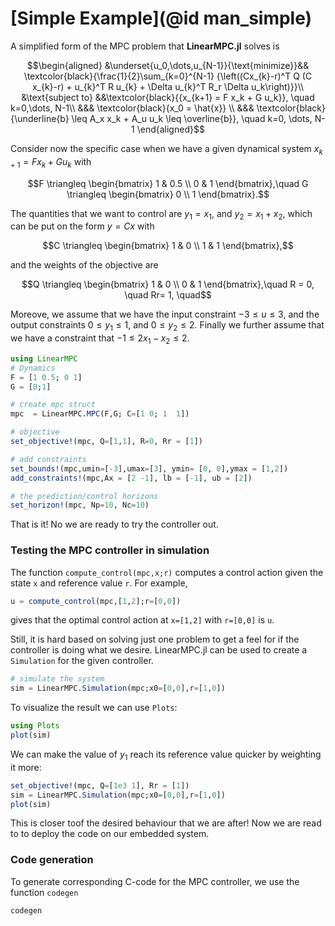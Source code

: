 # [Simple Example](@id man_simple)
A simplified form of the MPC problem that **LinearMPC.jl** solves is

```math
\begin{aligned}
        &\underset{u_0,\dots,u_{N-1}}{\text{minimize}}&& \textcolor{black}{\frac{1}{2}\sum_{k=0}^{N-1} {\left((Cx_{k}-r)^T Q (C x_{k}-r) + u_{k}^T R u_{k} + \Delta u_{k}^T R_r \Delta u_k\right)}}\\
        &\text{subject to} &&\textcolor{black}{{x_{k+1} = F x_k + G u_k}}, \quad k=0,\dots, N-1\\
        &&& \textcolor{black}{x_0 = \hat{x}} \\
        &&& \textcolor{black}{\underline{b} \leq A_x x_k + A_u u_k  \leq \overline{b}}, \quad k=0, \dots, N-1
\end{aligned}
```

Consider now the specific case when we have a given dynamical system $x_{k+1} = F x_k + G u_k$ with

```math
F \triangleq \begin{bmatrix}
1 & 0.5  \\
0 & 1
\end{bmatrix},\quad
G \triangleq \begin{bmatrix}
0   \\
1
\end{bmatrix}.
```

The quantities that we want to control are $y_1 = x_1$, and $y_2 = x_1+x_2$, which can be put on the form $y = C x$ with

```math
C \triangleq  \begin{bmatrix}
1 & 0    \\
1 & 1
\end{bmatrix},
```

and the weights of the objective are

```math
Q \triangleq  \begin{bmatrix}
1 & 0    \\
0 & 1
\end{bmatrix},\quad
R = 0, \quad
Rr= 1, \quad
```

Moreove, we assume that we have the input constraint $-3 \leq u \leq 3$, and the output constraints  $0 \leq y_1 \leq 1$, and $0 \leq y_2 \leq 2$.
Finally we further assume that we have a constraint that $-1 \leq 2 x_1 - x_2 \leq 2$.


```julia
using LinearMPC
# Dynamics
F = [1 0.5; 0 1]
G = [0;1]

# create mpc struct
mpc  = LinearMPC.MPC(F,G; C=[1 0; 1  1])

# objective
set_objective!(mpc, Q=[1,1], R=0, Rr = [1])

# add constraints
set_bounds!(mpc,umin=[-3],umax=[3], ymin= [0, 0],ymax = [1,2])
add_constraints!(mpc,Ax = [2 -1], lb = [-1], ub = [2])

# the prediction/control horizons
set_horizon!(mpc, Np=10, Nc=10)

```
That is it! No we are ready to try the controller out.

### Testing the MPC controller in simulation
The function `compute_control(mpc,x;r)` computes a control action given the state `x` and reference value `r`. For example,
```julia
u = compute_control(mpc,[1,2];r=[0,0])
```
gives that the optimal control action at `x=[1,2]` with `r=[0,0]` is `u`.

Still, it is hard based on solving just one problem to get a feel for if the controller is doing what we desire. LinearMPC.jl can be used to create a `Simulation` for the given controller.

```julia
# simulate the system
sim = LinearMPC.Simulation(mpc;x0=[0,0],r=[1,0])

```
To visualize the result we can use `Plots`:

```julia
using Plots
plot(sim)
```

We can make the value of $y_1$ reach its reference value quicker by weighting it more:

```julia
set_objective!(mpc, Q=[1e3 1], Rr = [1])
sim = LinearMPC.Simulation(mpc;x0=[0,0],r=[1,0])
plot(sim)
```

This is closer toof the desired behaviour that we are after! Now we are read to to deploy the code on our embedded system.

### Code generation
To generate corresponding C-code for the MPC controller, we use the function `codegen`

```julia
codegen
```
